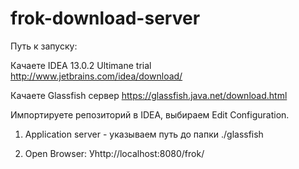 frok-download-server
====================

Путь к запуску:

Качаете IDEA 13.0.2 Ultimane trial http://www.jetbrains.com/idea/download/

Качаете Glassfish сервер https://glassfish.java.net/download.html

Импортируете репозиторий в IDEA, выбираем Edit Configuration.

1) Application server - указываем путь до папки ./glassfish

2) Open Browser: Уhttp://localhost:8080/frok/
